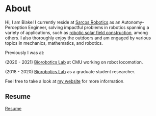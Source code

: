 # About

Hi, I am Blake! I currently reside at <a href="https://www.sarcos.com/">Sarcos Robotics</a> as an Autonomy-Perception Engineer, solving impactful problems in robotics spanning a variety of applications, such as <a href="https://www.sarcos.com/robotics-applications-and-use-cases/solar/?utm_term=&utm_medium=ppc&utm_campaign=**Elevated+-+Sarcos+-+DSA&utm_source=adwords&hsa_cam=18291646526&hsa_src=g&hsa_mt=&hsa_ver=3&hsa_net=adwords&hsa_tgt=dsa-19959388920&hsa_acc=2971379278&hsa_grp=141075101517&hsa_kw=&hsa_ad=620765362461">robotic solar field construction</a>, among others. I also thoroughly enjoy the outdoors and am engaged by various topics in mechanics, mathematics, and robotics.

Previously I was at:

(2020 - 2021) <a href="http://biorobotics.ri.cmu.edu/index.php" target="_blank">Biorobotics Lab</a> at CMU working on robot locomotion.

(2018 - 2020) <a href="http://biorobotics.ri.cmu.edu/index.php" target="_blank">Biorobotics Lab</a> as a graduate student researcher.

Feel free to take a look at <a href="https://blakerbuchanan.github.io" target="_blank">my website</a> for more information.

## Resume
<a href="https://blakerbuchanan.github.io/viewable/Blake_Buchanan_Resume.pdf" target="_blank">Resume</a>
